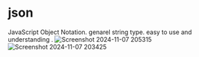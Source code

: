 ﻿# json

JavaScript Object Notation. genarel string type. easy to use and understanding .
![Screenshot 2024-11-07 205315](https://github.com/user-attachments/assets/ee7276da-4082-4a1b-8087-e73b0cac0af3)
![Screenshot 2024-11-07 203425](https://github.com/user-attachments/assets/4c6fc66b-e6d5-47d2-8240-e0eba7d377a5)
